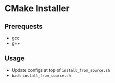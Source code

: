 # CMake Installer

## Prerequests 
* gcc
* g++

## Usage
* Update configs at top of `install_from_source.sh`
* `bash install_from_source.sh`
